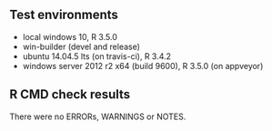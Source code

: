 ## Test environments

* local windows 10, R 3.5.0
* win-builder (devel and release)
* ubuntu 14.04.5 lts (on travis-ci), R 3.4.2
* windows server 2012 r2 x64 (build 9600), R 3.5.0 (on appveyor)

## R CMD check results

There were no ERRORs, WARNINGS or NOTES.
